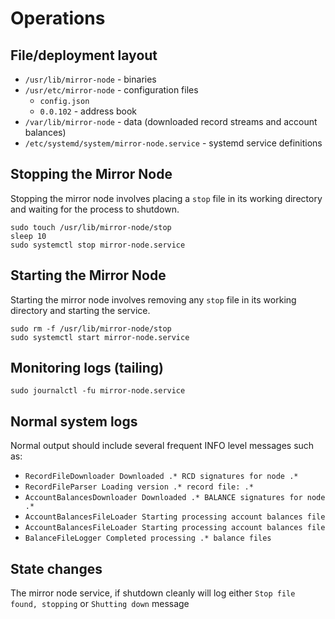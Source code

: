 # Operations

## File/deployment layout

- `/usr/lib/mirror-node` - binaries
- `/usr/etc/mirror-node` - configuration files
  - `config.json`
  - `0.0.102` - address book
- `/var/lib/mirror-node` - data (downloaded record streams and account balances)
- `/etc/systemd/system/mirror-node.service` - systemd service definitions

## Stopping the Mirror Node

Stopping the mirror node involves placing a `stop` file in its working directory and waiting for the process to shutdown.

```
sudo touch /usr/lib/mirror-node/stop
sleep 10
sudo systemctl stop mirror-node.service
```

## Starting the Mirror Node

Starting the mirror node involves removing any `stop` file in its working directory and starting the service.

```
sudo rm -f /usr/lib/mirror-node/stop
sudo systemctl start mirror-node.service
```

## Monitoring logs (tailing)

```
sudo journalctl -fu mirror-node.service
```

## Normal system logs

Normal output should include several frequent INFO level messages such as:

- `RecordFileDownloader Downloaded .* RCD signatures for node .*`
- `RecordFileParser Loading version .* record file: .*`
- `AccountBalancesDownloader Downloaded .* BALANCE signatures for node .*`
- `AccountBalancesFileLoader Starting processing account balances file`
- `AccountBalancesFileLoader Starting processing account balances file`
- `BalanceFileLogger Completed processing .* balance files`

## State changes

The mirror node service, if shutdown cleanly will log either `Stop file found, stopping` or `Shutting down` message

